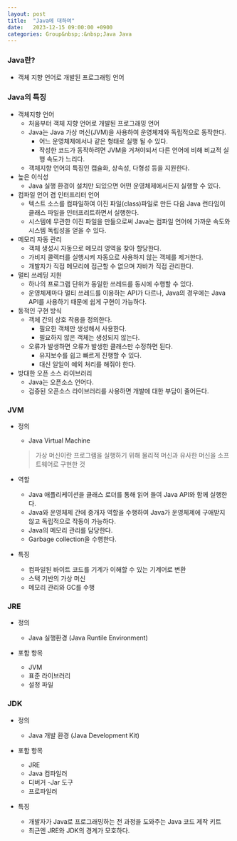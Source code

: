 ```yaml
---
layout: post
title:  "Java에 대하여"
date:   2023-12-15 09:00:00 +0900
categories: Group&nbsp;:&nbsp;Java Java
---
```


### Java란?

- 객체 지향 언어로 개발된 프로그래밍 언어

### Java의 특징

- 객체지향 언어
    - 처음부터 객체 지향 언어로 개발된 프로그래밍 언어
    - Java는 Java 가상 머신(JVM)을 사용하여 운영체제와 독립적으로 동작한다.
        - 어느 운영체제에서나 같은 형태로 실행 될 수 있다.  
        - 작성한 코드가 동작하려면 JVM을 거쳐야되서 다른 언어에 비해 비교적 실행 속도가 느리다.
    - 객체지향 언어의 특징인 캡슐화, 상속성, 다형성 등을 지원한다.
- 높은 이식성
    - Java 실행 환경이 설치만 되있으면 어떤 운영체제에서든지 실행할 수 있다.
- 컴파일 언어 겸 인터프리터 언어
    - 텍스트 소스를 컴파일하여 이진 파일(class)파일로 만든 다음 Java 런타임이 클래스 파일을 인터프리트하면서 실행한다.
    - 시스템에 무관한 이진 파일을 만듦으로써 Java는 컴파일 언어에 가까운 속도와 시스템 독립성을 얻을 수 있다.
- 메모리 자동 관리
    - 객체 생성시 자동으로 메모리 영역을 찾아 할당한다.
    - 가비지 콜렉터를 실행시켜 자동으로 사용하지 않는 객체를 제거한다.
    - 개발자가 직접 메모리에 접근할 수 없으며 자바가 직접 관리한다.
- 멀티 쓰레딩 지원
    - 하나의 프로그램 단위가 동일한 쓰레드를 동시에 수행할 수 있다.
    - 운영체제마다 멀티 쓰레드를 이용하는 API가 다르나, Java의 경우에는 Java API를 사용하기 때문에 쉽게 구현이 가능하다.
- 동적인 구현 방식
    - 객체 간의 상호 작용을 정의한다.
        - 필요한 객체만 생성해서 사용한다.
        - 필요하지 않은 객체는 생성되지 않는다.
    - 오류가 발생하면 오류가 발생한 클래스만 수정하면 된다.
        - 유지보수를 쉽고 빠르게 진행할 수 있다.
        - 대신 일일이 예외 처리를 해줘야 한다.
- 방대한 오픈 소스 라이브러리
    - Java는 오픈소스 언어다.
    - 검증된 오픈소스 라이브러리를 사용하면 개발에 대한 부담이 줄어든다.

### JVM

- 정의
    - Java Virtual Machine
    >가상 머신이란 프로그램을 실행하기 위해
    >물리적 머신과 유사한 머신을 소프트웨어로 구현한 것

- 역할
    - Java 애플리케이션을 클래스 로더를 통해 읽어 들여 Java API와 함께 실행한다.
    - Java와 운영체제 간에 중개자 역할을 수행하여 Java가 운영체제에 구애받지 않고 독립적으로 작동이 가능하다.
    - Java의 메모리 관리를 담당한다.
    - Garbage collection을 수행한다.

- 특징
    - 컴파일된 바이트 코드를 기계가 이해할 수 있는 기계어로 변환
    - 스택 기반의 가상 머신
    - 메모리 관리와 GC를 수행

### JRE

- 정의
    - Java 실행환경 (Java Runtile Environment)

- 포함 항목
    - JVM
    - 표준 라이브러리
    - 설정 파일

### JDK

- 정의
    - Java 개발 환경 (Java Development Kit)

- 포함 항목
    - JRE
    - Java 컴파일러
    - 디버거
    -Jar 도구
    - 프로파일러

- 특징
    - 개발자가 Java로 프로그래밍하는 전 과정을 도와주는 Java 코드 제작 키트
    - 최근엔 JRE와 JDK의 경계가 모호하다.
